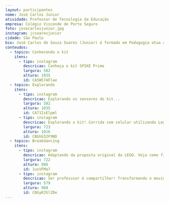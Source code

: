 ```yaml
---
layout: participantes
nome: José Carlos Junior
atividade: Professor de Tecnologia da Educação
empresa: Colégio Visconde de Porto Seguro
foto: josecarlosjunior.jpg
instagram: jcsoaresjunior
cidade: São Paulo
bio: José Carlos de Souza Soares (Junior) é formado em Pedagogia atua a 12 anos com tecnologia educacional em aulas de informática, robótica e lógica de programação, possui certificação internacional pela Lego Education dedicada ao desenvolvimento de metodologias de ensino focados em STEM, é atualmente professor de Tecnologia da Educação no Colégio Visconde de Porto Seguro.
conteudos:
  - topico: Conhecendo o kit
    itens: 
      - tipo: instagram
        descricao: Conheça o kit SPIKE Prime
        largura: 582
        altura: 1035
        id: CA5W57AFlae
  - topico: Explorando
    itens: 
      - tipo: instagram
        descricao: Explorando os sensores do kit... 
        largura: 582
        altura: 1035
        id: CA71IsElpml
      - tipo: instagram
        descricao: Explorando o kit! Corrida com celular utilizando Lego como controle. Kit Spike Prime Education 🤓 
        largura: 723
        altura: 1016
        id: CBbhG32F9ND
  - topico: Breakdancing
    itens: 
      - tipo: instagram
        descricao: Adaptando da proposta original da LEGO. Veja como ficou...
        largura: 722
        altura: 986
        id: 1usVFMa7
      - tipo: instagram
        descricao: Ser professsor é compartilhar! Transformando o movimento dos braços de Pitch para Yaw. Detalhes da adaptação neste vídeo. 🙂😉 *Não falei no vídeo que o corpo do robô faz o movimento Roll.
        largura: 579
        altura: 988
        id: CBGyK3Sl2De
---
```

